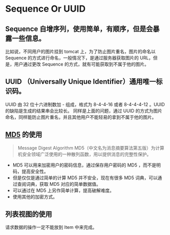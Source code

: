 # Sequence Or UUID

## Sequence 自增序列，使用简单，有顺序，但是会暴露一些信息。

比如说，不同用户的图片挂到 tomcat 上，为了防止图片重名，图片的命名以 Sequence 的方式进行命名，一般情况下，是通过服务器获取图片的 URL，但是，用户通过更改 Sequence 的方式，就有可能获取到不属于他的图片。
## UUID （Universally Unique Identifier）通用唯一标识码。

UUID 由 32 位十六进制数加 - 组成，格式为 8-4-4-16 或者 8-4-4-4-12 。UUID 的缺陷是生成的结果串会比较长。
同样是上面的问题，通过 UUID 的方式为图片命名，同样能防止图片重名，并且其他用户不能轻易的拿到不属于他的图片。

## [MD5](http://baike.baidu.com/link?url=sSvCIsj-Ybg5u9SNW6luqjrKIBFPCJF1V9jlDCGO3cHthOmaYr5A7XidMEI44u63Bm_zNRAssPu61o1e6rnSWK) 的使用
> Message Digest Algorithm MD5（中文名为消息摘要算法第五版）为计算机安全领域广泛使用的一种散列函数，用以提供消息的完整性保护。

- MD5 可以用来加密用户的密码信息，通过保存用户密码的 MD5 ，而不是明码，提高安全性。
- 但是仅仅是通过简单的计算 MD5 并不安全，现在有很多 MD5 词典，可以通过查阅词典，获取 MD5 对应的简单数据值。
- 可以通过在 MD5 上另作简单计算，提高破解难度。
- 使用其他的加密方式。

## 列表视图的使用

请求数据的操作一定不能放到 Item 中来完成。

